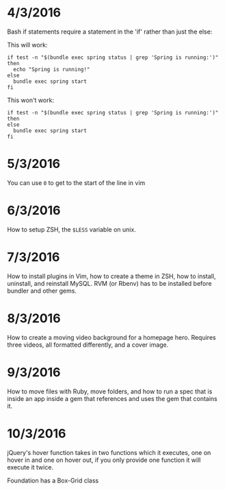 # 4/3/2016

Bash if statements require a statement in the 'if' rather than just the else:

This will work:
``` 
if test -n "$(bundle exec spring status | grep 'Spring is running:')"
then
  echo "Spring is running!"
else
  bundle exec spring start
fi
```

This won't work:

``` 
if test -n "$(bundle exec spring status | grep 'Spring is running:')"
then
else
  bundle exec spring start
fi
```


# 5/3/2016

You can use `0` to get to the start of the line in vim

# 6/3/2016

How to setup ZSH, the `$LESS` variable on unix. 

# 7/3/2016

How to install plugins in Vim, how to create a theme in ZSH, how to install, uninstall, and reinstall MySQL. RVM (or Rbenv) has to be installed before bundler and other gems.

# 8/3/2016

How to create a moving video background for a homepage hero. Requires three videos, all formatted differently, and a cover image.

# 9/3/2016

How to move files with Ruby, move folders, and how to run a spec that is inside an app inside a gem that references and uses the gem that contains it.

# 10/3/2016

jQuery's hover function takes in two functions which it executes, one on hover in and one on hover out, if you only provide one function it will execute it twice.

Foundation has a Box-Grid class
